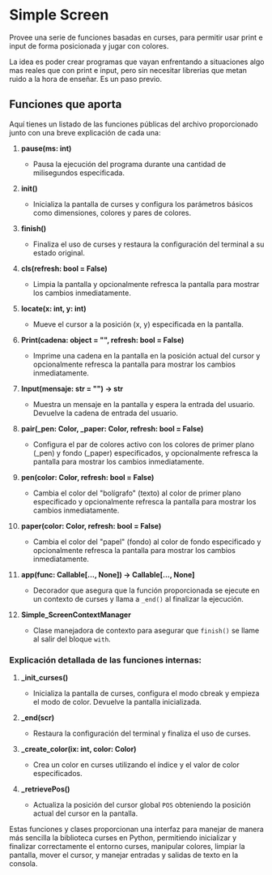 # Simple Screen

Provee una serie de funciones basadas en curses, para permitir usar print e input de forma posicionada y jugar con colores.

La idea es poder crear programas que vayan enfrentando a situaciones algo mas reales que con print e input, pero sin necesitar librerias que metan ruido a la hora de enseñar. Es un paso previo.

## Funciones que aporta

Aquí tienes un listado de las funciones públicas del archivo proporcionado junto con una breve explicación de cada una:

1. **pause(ms: int)**
   - Pausa la ejecución del programa durante una cantidad de milisegundos especificada.

2. **init()**
   - Inicializa la pantalla de curses y configura los parámetros básicos como dimensiones, colores y pares de colores.

3. **finish()**
   - Finaliza el uso de curses y restaura la configuración del terminal a su estado original.

4. **cls(refresh: bool = False)**
   - Limpia la pantalla y opcionalmente refresca la pantalla para mostrar los cambios inmediatamente.

5. **locate(x: int, y: int)**
   - Mueve el cursor a la posición (x, y) especificada en la pantalla.

6. **Print(cadena: object = "", refresh: bool = False)**
   - Imprime una cadena en la pantalla en la posición actual del cursor y opcionalmente refresca la pantalla para mostrar los cambios inmediatamente.

7. **Input(mensaje: str = "") -> str**
   - Muestra un mensaje en la pantalla y espera la entrada del usuario. Devuelve la cadena de entrada del usuario.

8. **pair(_pen: Color, _paper: Color, refresh: bool = False)**
   - Configura el par de colores activo con los colores de primer plano (_pen) y fondo (_paper) especificados, y opcionalmente refresca la pantalla para mostrar los cambios inmediatamente.

9. **pen(color: Color, refresh: bool = False)**
   - Cambia el color del "bolígrafo" (texto) al color de primer plano especificado y opcionalmente refresca la pantalla para mostrar los cambios inmediatamente.

10. **paper(color: Color, refresh: bool = False)**
    - Cambia el color del "papel" (fondo) al color de fondo especificado y opcionalmente refresca la pantalla para mostrar los cambios inmediatamente.

11. **app(func: Callable[..., None]) -> Callable[..., None]**
    - Decorador que asegura que la función proporcionada se ejecute en un contexto de curses y llama a `_end()` al finalizar la ejecución.

12. **Simple_ScreenContextManager**
    - Clase manejadora de contexto para asegurar que `finish()` se llame al salir del bloque `with`.

### Explicación detallada de las funciones internas:

1. **_init_curses()**
   - Inicializa la pantalla de curses, configura el modo cbreak y empieza el modo de color. Devuelve la pantalla inicializada.

2. **_end(scr)**
   - Restaura la configuración del terminal y finaliza el uso de curses.

3. **_create_color(ix: int, color: Color)**
   - Crea un color en curses utilizando el índice y el valor de color especificados.

4. **_retrievePos()**
   - Actualiza la posición del cursor global `POS` obteniendo la posición actual del cursor en la pantalla.

Estas funciones y clases proporcionan una interfaz para manejar de manera más sencilla la biblioteca curses en Python, permitiendo inicializar y finalizar correctamente el entorno curses, manipular colores, limpiar la pantalla, mover el cursor, y manejar entradas y salidas de texto en la consola.